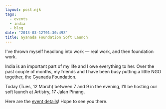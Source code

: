 ```yaml
---
layout: post.njk
tags:
  - events
  - india
  - blog
date: "2013-03-12T01:30:49Z"
title: Gyanada Foundation Soft Launch
---
```


I've thrown myself headlong into work — real work, and then foundation work.

India is an important part of my life and I owe everything to her. Over the past couple of months, my friends and I have been busy putting a little NGO together, the [Gyanada Foundation](http://gyanada.org).

Today (Tues, 12 March) between 7 and 9 in the evening, I'll be hosting our soft launch at Artistry, 17 Jalan Pinang.

Here are the [event details](https://www.facebook.com/events/358507430931310/)! Hope to see you there.
